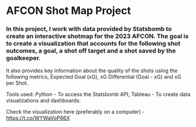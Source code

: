 # AFCON Shot Map Project
### In this project, I work with data provided by Statsbomb to create an interactive shotmap for the 2023 AFCON.  The goal is to create a visualization that accounts for the following shot outcomes, a goal, a shot off target and a shot saved by the goalkeeper.
It also provides key information about the quality of the shots using the following metrics, Expected Goal (xG), xG Differential (Goal - xG) and xG per Shot.

Tools used: 
Python - To access the Statsbomb API,
Tableau - To create data visualizations and dashboards.

Check the visualization here (preferably on a computer) - https://t.co/WYWaVoP66X
